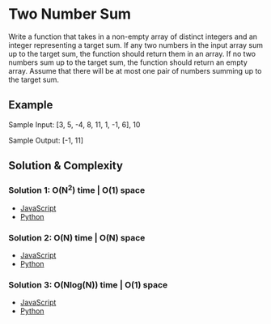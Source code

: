 # Two Number Sum

Write a function that takes in a non-empty array of distinct integers and an integer representing a target sum. If any two numbers in the input array sum up to the target sum, the function should return them in an array. If no two numbers sum up to the target sum, the function should return an empty array. Assume that there will be at most one pair of numbers summing up to the target sum.

## Example

Sample Input: [3, 5, -4, 8, 11, 1, -1, 6], 10

Sample Output: [-1, 11]


## Solution & Complexity

### Solution 1: O(N<sup>2</sup>) time | O(1) space
* [JavaScript](src/algorithms/arrays/two-number-sum/solution1.js)
* [Python](src/algorithms/arrays/two-number-sum/solution1.py)

### Solution 2: O(N) time | O(N) space
* [JavaScript](src/algorithms/arrays/two-number-sum/solution2.js)
* [Python](src/algorithms/arrays/two-number-sum/solution2.py)

### Solution 3: O(Nlog(N)) time | O(1) space
* [JavaScript](src/algorithms/arrays/two-number-sum/solution3.js)
* [Python](src/algorithms/arrays/two-number-sum/solution3.py)
